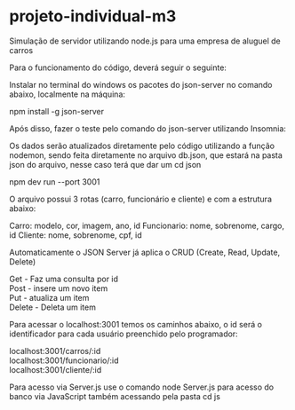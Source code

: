 # projeto-individual-m3

Simulação de servidor utilizando node.js para uma empresa de aluguel de carros

Para o funcionamento do código, deverá seguir o seguinte:

Instalar no terminal do windows os pacotes do json-server no comando abaixo, localmente na máquina:

npm install -g json-server

Após disso, fazer o teste pelo comando do json-server utilizando Insomnia:

Os dados serão atualizados diretamente pelo código utilizando a função nodemon, sendo feita diretamente no arquivo db.json, que estará na pasta json do arquivo, nesse caso terá que dar um cd json

npm dev run --port 3001

O arquivo possui 3 rotas (carro, funcionário e cliente) e com a estrutura abaixo:

Carro: modelo, cor, imagem, ano, id
Funcionario: nome, sobrenome, cargo, id
Cliente: nome, sobrenome, cpf, id

Automaticamente o JSON Server já aplica o CRUD (Create, Read, Update, Delete)

Get - Faz uma consulta por id<br>
Post - insere um novo item<br>
Put - atualiza um item<br>
Delete - Deleta um item<br>

Para acessar o localhost:3001 temos os caminhos abaixo, o id será o identificador para cada usuário preenchido pelo programador:

localhost:3001/carros/:id <br>
localhost:3001/funcionario/:id<br>
localhost:3001/cliente/:id<br>

Para acesso via Server.js use o comando node Server.js para acesso do banco via JavaScript também acessando pela pasta cd js




